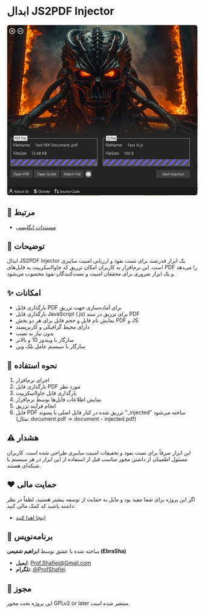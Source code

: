 # ابدال JS2PDF Injector

<div align="center">
  <img src="demo.jpg" alt="نمونه ابدال JS2PDF Injector" width="600">
</div>


## 🔗 مرتبط
- [مستندات انگلیسی](README.md)

## 📝 توضیحات
ابدال JS2PDF Injector یک ابزار قدرتمند برای تست نفوذ و ارزیابی امنیت سایبری است. این نرم‌افزار به کاربران امکان تزریق کد جاوااسکریپت به فایل‌های PDF را می‌دهد و یک ابزار ضروری برای محققان امنیت و تست‌کنندگان نفوذ محسوب می‌شود.

## ✨ امکانات
- بارگذاری فایل PDF برای آماده‌سازی جهت تزریق
- بارگذاری فایل JavaScript (.js) برای تزریق در سند PDF
- نمایش نام فایل و حجم فایل برای هر دو بخش PDF و JS
- دارای محیط گرافیکی و کاربرپسند
- بدون نیاز به نصب
- سازگار با ویندوز 10 و بالاتر
- سازگار با سیستم عامل بلک وین

## 🚀 نحوه استفاده
1. اجرای نرم‌افزار
2. بارگذاری فایل PDF مورد نظر
3. بارگذاری فایل جاوااسکریپت
4. نمایش اطلاعات فایل‌ها توسط نرم‌افزار
5. انجام فرآیند تزریق
6. فایل PDF تزریق شده در کنار فایل اصلی با پسوند "_injected" ساخته می‌شود (مثال: document.pdf → document - injected.pdf)

## ⚠️ هشدار
این ابزار صرفاً برای تست نفوذ و تحقیقات امنیت سایبری طراحی شده است. کاربران مسئول اطمینان از داشتن مجوز مناسب قبل از استفاده از این ابزار در هر سیستم یا شبکه‌ای هستند.



## ❤️ حمایت مالی
اگر این پروژه برای شما مفید بود و مایل به حمایت از توسعه بیشتر هستید، لطفاً در نظر داشته باشید که کمک مالی کنید:
- [اینجا اهدا کنید](https://alphajet.ir/abdal-donation)

## 🤵 برنامه‌نویس
ساخته شده با عشق توسط **ابراهیم شفیعی (EbraSha)**
- **ایمیل**: Prof.Shafiei@Gmail.com
- **تلگرام**: [@ProfShafiei](https://t.me/ProfShafiei)

## 📜 مجوز
این پروژه تحت مجوز GPLv2 or later منتشر شده است. 